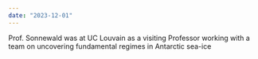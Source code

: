 ```yaml
---
date: "2023-12-01"
---
```

Prof. Sonnewald was at UC Louvain as a visiting Professor working with a team on uncovering fundamental regimes in Antarctic sea-ice
